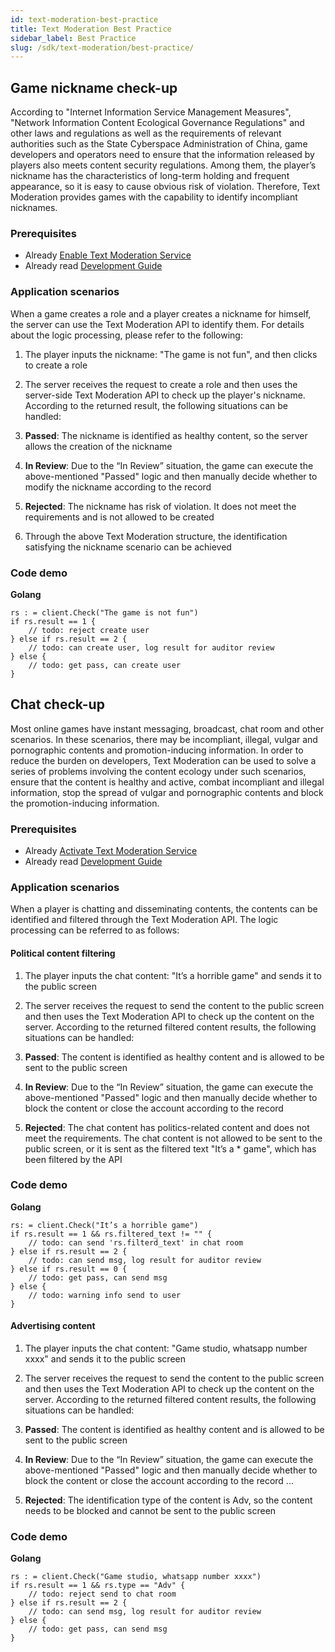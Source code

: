 ```yaml
---
id: text-moderation-best-practice
title: Text Moderation Best Practice
sidebar_label: Best Practice
slug: /sdk/text-moderation/best-practice/
---
```


## Game nickname check-up

According to "Internet Information Service Management Measures", "Network Information Content Ecological Governance Regulations" and other laws and regulations as well as the requirements of relevant authorities such as the State Cyberspace Administration of China, game developers and operators need to ensure that the information released by players also meets content security regulations. Among them, the player’s nickname has the characteristics of long-term holding and frequent appearance, so it is easy to cause obvious risk of violation. Therefore, Text Moderation provides games with the capability to identify incompliant nicknames.

### Prerequisites

 - Already [Enable Text Moderation Service](/sdk/text-moderation/features#enable-text-moderation-service)
 - Already read [Development Guide](/sdk/text-moderation/guide/)

### Application scenarios

When a game creates a role and a player creates a nickname for himself, the server can use the Text Moderation API to identify them. For details about the logic processing, please refer to the following:

1. The player inputs the nickname: "The game is not fun", and then clicks to create a role
2. The server receives the request to create a role and then uses the server-side Text Moderation API to check up the player's nickname. According to the returned result, the following situations can be handled:

1. **Passed**: The nickname is identified as healthy content, so the server allows the creation of the nickname

2. **In Review**: Due to the “In Review” situation, the game can execute the above-mentioned "Passed" logic and then manually decide whether to modify the nickname according to the record

3. **Rejected**: The nickname has risk of violation. It does not meet the requirements and is not allowed to be created 

3. Through the above Text Moderation structure, the identification satisfying the nickname scenario can be achieved


### Code demo

**Golang**

``` golang
rs : = client.Check("The game is not fun")
if rs.result == 1 {
    // todo: reject create user
} else if rs.result == 2 {
    // todo: can create user, log result for auditor review
} else {
    // todo: get pass, can create user
}
```


## Chat check-up 

Most online games have instant messaging, broadcast, chat room and other scenarios. In these scenarios, there may be incompliant, illegal, vulgar and pornographic contents and promotion-inducing information. In order to reduce the burden on developers, Text Moderation can be used to solve a series of problems involving the content ecology under such scenarios, ensure that the content is healthy and active, combat incompliant and illegal information, stop the spread of vulgar and pornographic contents and block the promotion-inducing information.

### Prerequisites

 - Already [Activate Text Moderation Service](/sdk/text-moderation/features#enable-text-moderation-service)
 - Already read [Development Guide](/sdk/text-moderation/guide/)

### Application scenarios

When a player is chatting and disseminating contents, the contents can be identified and filtered through the Text Moderation API. The logic processing can be referred to as follows:

#### Political content filtering
1. The player inputs the chat content: "It’s a horrible game" and sends it to the public screen
2. The server receives the request to send the content to the public screen and then uses the Text Moderation API to check up the content on the server. According to the returned filtered content results, the following situations can be handled:

1. **Passed**: The content is identified as healthy content and is allowed to be sent to the public screen

2. **In Review**: Due to the “In Review” situation, the game can execute the above-mentioned "Passed" logic and then manually decide whether to block the content or close the account according to the record

3. **Rejected**: The chat content has politics-related content and does not meet the requirements. The chat content is not allowed to be sent to the public screen, or it is sent as the filtered text "It’s a * game", which has been filtered by the API

### Code demo

**Golang**

``` golang
rs: = client.Check("It’s a horrible game")
if rs.result == 1 && rs.filtered_text != "" {
    // todo: can send 'rs.filterd_text' in chat room
} else if rs.result == 2 {
    // todo: can send msg, log result for auditor review
} else if rs.result == 0 {
    // todo: get pass, can send msg
} else {
    // todo: warning info send to user
}
```

#### Advertising content

1. The player inputs the chat content: "Game studio, whatsapp number xxxx" and sends it to the public screen
2. The server receives the request to send the content to the public screen and then uses the Text Moderation API to check up the content on the server. According to the returned filtered content results, the following situations can be handled:

1. **Passed**: The content is identified as healthy content and is allowed to be sent to the public screen 

2. **In Review**: Due to the “In Review” situation, the game can execute the above-mentioned "Passed" logic and then manually decide whether to block the content or close the account according to the record
...
3. **Rejected**: The identification type of the content is Adv, so the content needs to be blocked and cannot be sent to the public screen

### Code demo

**Golang**

``` golang
rs : = client.Check("Game studio, whatsapp number xxxx")
if rs.result == 1 && rs.type == "Adv" {
    // todo: reject send to chat room
} else if rs.result == 2 {
    // todo: can send msg, log result for auditor review
} else {
    // todo: get pass, can send msg
}
```
